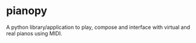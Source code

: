 # pianopy
A python library/application to play, compose and interface with virtual and real pianos using MIDI.
